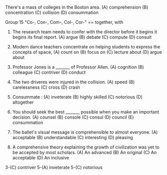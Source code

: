 There's a mass of colleges in the Boston area.
(A) comprehension   (B) concentration   (C) collision   (D) consummation

Group 15 "Co-, Con-, Com-, Col-, Cor-" == together, with


1. The research team needs to confer with the director before it begins it begins its final report. 
(A) argue     (B) debate    (C) compute   (D) consult

2. Modern dance teachers concentrate on helping students to express the concepts of space,
(A) count on    (B) focus on    (C) lecture about   (D) argue about

3. Professor Jones is a _______ of Professor Allen.
(A) cognition     (B) colleague   (C) contriver   (D) conduct

4. The two driveres were injured in the collision.
(A) speed   (B) carelessness    (C) cross   (D) crash

5. Consummate :
(A) inveterate    (B) highly skilled    (C) notorious   (D) altogether

6. You should seek the best _______ possible when you make an important decision.
(A) counsel   (B) console   (C) consul    (D) council   (E) consummation

7. The ballet's visual message is comprehensible to almost everyone.
(A) acceptable    (B) understandable    (C) interesting   (D) pleasing

8. A comprehensive theory explaining the growth of civilization was yet to be accepted by most scholars.
(A) An advanced   (B) An original   (C) An acceptable   (D) An inclusive


3-(C) contriver
5-(A) inveterate
5-(C) notorious
